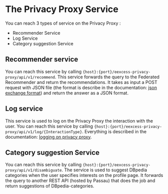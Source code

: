 # The Privacy Proxy Service

You can reach 3 types of service on the Privacy Proxy :
* Recommender Service
* Log Service
* Category suggestion Service

## Recommender service

You can reach this service by calling `{host}:{port}/eexcess-privacy-proxy/api/v1/recommend`. This service forwards the query to the Federated Recommender and return the recommendations. 
It takes as input a POST request with JSON file (the format is describe in the documentation: [json exchange format](https://github.com/EEXCESS/documentation/wiki/json-exchange-format)) and return the answer as a JSON format.

## Log service

This service is used to log on the Privacy Proxy the interaction with the user. You can reach this service by calling `{host}:{port}/eexcess-privacy-proxy/api/v1/log/{InteractionType}`. Everything is described in the documentation: [logging on privacy proxy](https://github.com/EEXCESS/documentation/wiki/logging-on-privacy-proxy).

## Category suggestion Service

You can reach this service by calling `{host}:{port}/eexcess-privacy-proxy/api/v1/disambiguate`. The service is used to suggest DBpedia categories when the user specifies interests on the profile page. It forwards the query to another REST API (hosted by Passau) that does the job and return suggestions of DBpedia-categories. 
